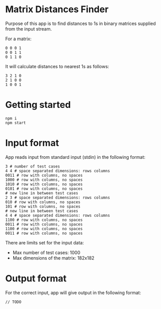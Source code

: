# Matrix Distances Finder

Purpose of this app is to find distances to 1s in binary matrices supplied from the input stream.

For a matrix:
```shell
0 0 0 1
0 0 1 1
0 1 1 0
```
It will calculate distances to nearest 1s as follows:
```shell
3 2 1 0
2 1 0 0
1 0 0 1
```

# Getting started

```shell
npm i
npm start
```

# Input format

App reads input from standard input (stdin) in the following format:
```shell
3 # number of test cases
4 4 # space separated dimensions: rows columns
0011 # row with columns, no spaces
1000 # row with columns, no spaces
1010 # row with columns, no spaces
0101 # row with columns, no spaces
# new line in between test cases
2 3 # space separated dimensions: rows columns
010 # row with columns, no spaces
101 # row with columns, no spaces
# new line in between test cases
4 4 # space separated dimensions: rows columns
1100 # row with columns, no spaces
0011 # row with columns, no spaces
1100 # row with columns, no spaces
0011 # row with columns, no spaces
```

There are limits set for the input data:
- Max number of test cases: 1000
- Max dimensions of the matrix: 182x182

# Output format

For the correct input, app will give output in the following format:
```shell
// TODO
```
